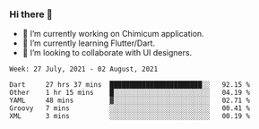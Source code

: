### Hi there 👋

<!--
**devcat37/devcat37** is a ✨ _special_ ✨ repository because its `README.md` (this file) appears on your GitHub profile.-->


- 🔭 I’m currently working on Chimicum application.
- 🌱 I’m currently learning Flutter/Dart.
- 👯 I’m looking to collaborate with UI designers.
<!-- - 🤔 I’m looking for help with ... -->

<!--START_SECTION:waka-->
```text
Week: 27 July, 2021 - 02 August, 2021

Dart     27 hrs 37 mins  ███████████████████████░░   92.15 % 
Other    1 hr 15 mins    █░░░░░░░░░░░░░░░░░░░░░░░░   04.19 % 
YAML     48 mins         ▓░░░░░░░░░░░░░░░░░░░░░░░░   02.71 % 
Groovy   7 mins          ░░░░░░░░░░░░░░░░░░░░░░░░░   00.41 % 
XML      3 mins          ░░░░░░░░░░░░░░░░░░░░░░░░░   00.19 % 
```
<!--END_SECTION:waka-->
